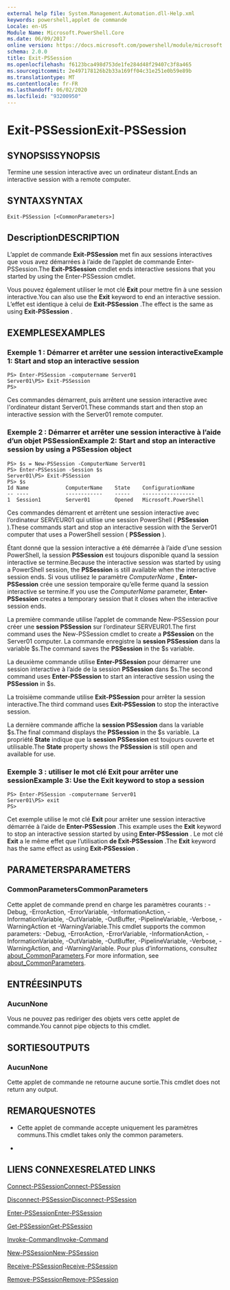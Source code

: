 ```yaml
---
external help file: System.Management.Automation.dll-Help.xml
keywords: powershell,applet de commande
Locale: en-US
Module Name: Microsoft.PowerShell.Core
ms.date: 06/09/2017
online version: https://docs.microsoft.com/powershell/module/microsoft.powershell.core/exit-pssession?view=powershell-7.1&WT.mc_id=ps-gethelp
schema: 2.0.0
title: Exit-PSSession
ms.openlocfilehash: f6123bca498d753de1fe284d48f29407c3f8a465
ms.sourcegitcommit: 2e497178126b2b33a169ff04c31e251e0b59e89b
ms.translationtype: MT
ms.contentlocale: fr-FR
ms.lasthandoff: 06/02/2020
ms.locfileid: "93200950"
---
```

# <span data-ttu-id="b0ecf-103">Exit-PSSession</span><span class="sxs-lookup"><span data-stu-id="b0ecf-103">Exit-PSSession</span></span>

## <span data-ttu-id="b0ecf-104">SYNOPSIS</span><span class="sxs-lookup"><span data-stu-id="b0ecf-104">SYNOPSIS</span></span>
<span data-ttu-id="b0ecf-105">Termine une session interactive avec un ordinateur distant.</span><span class="sxs-lookup"><span data-stu-id="b0ecf-105">Ends an interactive session with a remote computer.</span></span>

## <span data-ttu-id="b0ecf-106">SYNTAX</span><span class="sxs-lookup"><span data-stu-id="b0ecf-106">SYNTAX</span></span>

```
Exit-PSSession [<CommonParameters>]
```

## <span data-ttu-id="b0ecf-107">Description</span><span class="sxs-lookup"><span data-stu-id="b0ecf-107">DESCRIPTION</span></span>

<span data-ttu-id="b0ecf-108">L’applet de commande **Exit-PSSession** met fin aux sessions interactives que vous avez démarrées à l’aide de l’applet de commande Enter-PSSession.</span><span class="sxs-lookup"><span data-stu-id="b0ecf-108">The **Exit-PSSession** cmdlet ends interactive sessions that you started by using the Enter-PSSession cmdlet.</span></span>

<span data-ttu-id="b0ecf-109">Vous pouvez également utiliser le mot clé **Exit** pour mettre fin à une session interactive.</span><span class="sxs-lookup"><span data-stu-id="b0ecf-109">You can also use the **Exit** keyword to end an interactive session.</span></span>
<span data-ttu-id="b0ecf-110">L’effet est identique à celui de **Exit-PSSession** .</span><span class="sxs-lookup"><span data-stu-id="b0ecf-110">The effect is the same as using **Exit-PSSession** .</span></span>

## <span data-ttu-id="b0ecf-111">EXEMPLES</span><span class="sxs-lookup"><span data-stu-id="b0ecf-111">EXAMPLES</span></span>

### <span data-ttu-id="b0ecf-112">Exemple 1 : Démarrer et arrêter une session interactive</span><span class="sxs-lookup"><span data-stu-id="b0ecf-112">Example 1: Start and stop an interactive session</span></span>

```
PS> Enter-PSSession -computername Server01
Server01\PS> Exit-PSSession
PS>
```

<span data-ttu-id="b0ecf-113">Ces commandes démarrent, puis arrêtent une session interactive avec l'ordinateur distant Server01.</span><span class="sxs-lookup"><span data-stu-id="b0ecf-113">These commands start and then stop an interactive session with the Server01 remote computer.</span></span>

### <span data-ttu-id="b0ecf-114">Exemple 2 : Démarrer et arrêter une session interactive à l’aide d’un objet PSSession</span><span class="sxs-lookup"><span data-stu-id="b0ecf-114">Example 2: Start and stop an interactive session by using a PSSession object</span></span>

```
PS> $s = New-PSSession -ComputerName Server01
PS> Enter-PSSession -Session $s
Server01\PS> Exit-PSSession
PS> $s
Id Name            ComputerName    State    ConfigurationName
-- ----            ------------    -----    -----------------
1  Session1        Server01        Opened   Microsoft.PowerShell
```

<span data-ttu-id="b0ecf-115">Ces commandes démarrent et arrêtent une session interactive avec l’ordinateur SERVEUR01 qui utilise une session PowerShell ( **PSSession** ).</span><span class="sxs-lookup"><span data-stu-id="b0ecf-115">These commands start and stop an interactive session with the Server01 computer that uses a PowerShell session ( **PSSession** ).</span></span>

<span data-ttu-id="b0ecf-116">Étant donné que la session interactive a été démarrée à l’aide d’une session PowerShell, la session **PSSession** est toujours disponible quand la session interactive se termine.</span><span class="sxs-lookup"><span data-stu-id="b0ecf-116">Because the interactive session was started by using a PowerShell session, the **PSSession** is still available when the interactive session ends.</span></span>
<span data-ttu-id="b0ecf-117">Si vous utilisez le paramètre *ComputerName* , **Enter-PSSession** crée une session temporaire qu’elle ferme quand la session interactive se termine.</span><span class="sxs-lookup"><span data-stu-id="b0ecf-117">If you use the *ComputerName* parameter, **Enter-PSSession** creates a temporary session that it closes when the interactive session ends.</span></span>

<span data-ttu-id="b0ecf-118">La première commande utilise l’applet de commande New-PSSession pour créer une **session PSSession** sur l’ordinateur SERVEUR01.</span><span class="sxs-lookup"><span data-stu-id="b0ecf-118">The first command uses the New-PSSession cmdlet to create a **PSSession** on the Server01 computer.</span></span>
<span data-ttu-id="b0ecf-119">La commande enregistre la **session PSSession** dans la variable $s.</span><span class="sxs-lookup"><span data-stu-id="b0ecf-119">The command saves the **PSSession** in the $s variable.</span></span>

<span data-ttu-id="b0ecf-120">La deuxième commande utilise **Enter-PSSession** pour démarrer une session interactive à l’aide de la session **PSSession** dans $s.</span><span class="sxs-lookup"><span data-stu-id="b0ecf-120">The second command uses **Enter-PSSession** to start an interactive session using the **PSSession** in $s.</span></span>

<span data-ttu-id="b0ecf-121">La troisième commande utilise **Exit-PSSession** pour arrêter la session interactive.</span><span class="sxs-lookup"><span data-stu-id="b0ecf-121">The third command uses **Exit-PSSession** to stop the interactive session.</span></span>

<span data-ttu-id="b0ecf-122">La dernière commande affiche la **session PSSession** dans la variable $s.</span><span class="sxs-lookup"><span data-stu-id="b0ecf-122">The final command displays the **PSSession** in the $s variable.</span></span>
<span data-ttu-id="b0ecf-123">La propriété **State** indique que la **session PSSession** est toujours ouverte et utilisable.</span><span class="sxs-lookup"><span data-stu-id="b0ecf-123">The **State** property shows the **PSSession** is still open and available for use.</span></span>

### <span data-ttu-id="b0ecf-124">Exemple 3 : utiliser le mot clé Exit pour arrêter une session</span><span class="sxs-lookup"><span data-stu-id="b0ecf-124">Example 3: Use the Exit keyword to stop a session</span></span>

```
PS> Enter-PSSession -computername Server01
Server01\PS> exit
PS>
```

<span data-ttu-id="b0ecf-125">Cet exemple utilise le mot clé **Exit** pour arrêter une session interactive démarrée à l’aide de **Enter-PSSession** .</span><span class="sxs-lookup"><span data-stu-id="b0ecf-125">This example uses the **Exit** keyword to stop an interactive session started by using **Enter-PSSession** .</span></span>
<span data-ttu-id="b0ecf-126">Le mot clé **Exit** a le même effet que l’utilisation **de Exit-PSSession** .</span><span class="sxs-lookup"><span data-stu-id="b0ecf-126">The **Exit** keyword has the same effect as using **Exit-PSSession** .</span></span>

## <span data-ttu-id="b0ecf-127">PARAMETERS</span><span class="sxs-lookup"><span data-stu-id="b0ecf-127">PARAMETERS</span></span>

### <span data-ttu-id="b0ecf-128">CommonParameters</span><span class="sxs-lookup"><span data-stu-id="b0ecf-128">CommonParameters</span></span>

<span data-ttu-id="b0ecf-129">Cette applet de commande prend en charge les paramètres courants : -Debug, -ErrorAction, -ErrorVariable, -InformationAction, -InformationVariable, -OutVariable, -OutBuffer, -PipelineVariable, -Verbose, -WarningAction et -WarningVariable.</span><span class="sxs-lookup"><span data-stu-id="b0ecf-129">This cmdlet supports the common parameters: -Debug, -ErrorAction, -ErrorVariable, -InformationAction, -InformationVariable, -OutVariable, -OutBuffer, -PipelineVariable, -Verbose, -WarningAction, and -WarningVariable.</span></span> <span data-ttu-id="b0ecf-130">Pour plus d’informations, consultez [about_CommonParameters](https://go.microsoft.com/fwlink/?LinkID=113216).</span><span class="sxs-lookup"><span data-stu-id="b0ecf-130">For more information, see [about_CommonParameters](https://go.microsoft.com/fwlink/?LinkID=113216).</span></span>

## <span data-ttu-id="b0ecf-131">ENTRÉES</span><span class="sxs-lookup"><span data-stu-id="b0ecf-131">INPUTS</span></span>

### <span data-ttu-id="b0ecf-132">Aucun</span><span class="sxs-lookup"><span data-stu-id="b0ecf-132">None</span></span>

<span data-ttu-id="b0ecf-133">Vous ne pouvez pas rediriger des objets vers cette applet de commande.</span><span class="sxs-lookup"><span data-stu-id="b0ecf-133">You cannot pipe objects to this cmdlet.</span></span>

## <span data-ttu-id="b0ecf-134">SORTIES</span><span class="sxs-lookup"><span data-stu-id="b0ecf-134">OUTPUTS</span></span>

### <span data-ttu-id="b0ecf-135">Aucun</span><span class="sxs-lookup"><span data-stu-id="b0ecf-135">None</span></span>

<span data-ttu-id="b0ecf-136">Cette applet de commande ne retourne aucune sortie.</span><span class="sxs-lookup"><span data-stu-id="b0ecf-136">This cmdlet does not return any output.</span></span>

## <span data-ttu-id="b0ecf-137">REMARQUES</span><span class="sxs-lookup"><span data-stu-id="b0ecf-137">NOTES</span></span>

* <span data-ttu-id="b0ecf-138">Cette applet de commande accepte uniquement les paramètres communs.</span><span class="sxs-lookup"><span data-stu-id="b0ecf-138">This cmdlet takes only the common parameters.</span></span>

*

## <span data-ttu-id="b0ecf-139">LIENS CONNEXES</span><span class="sxs-lookup"><span data-stu-id="b0ecf-139">RELATED LINKS</span></span>

[<span data-ttu-id="b0ecf-140">Connect-PSSession</span><span class="sxs-lookup"><span data-stu-id="b0ecf-140">Connect-PSSession</span></span>](Connect-PSSession.md)

[<span data-ttu-id="b0ecf-141">Disconnect-PSSession</span><span class="sxs-lookup"><span data-stu-id="b0ecf-141">Disconnect-PSSession</span></span>](Disconnect-PSSession.md)

[<span data-ttu-id="b0ecf-142">Enter-PSSession</span><span class="sxs-lookup"><span data-stu-id="b0ecf-142">Enter-PSSession</span></span>](Enter-PSSession.md)

[<span data-ttu-id="b0ecf-143">Get-PSSession</span><span class="sxs-lookup"><span data-stu-id="b0ecf-143">Get-PSSession</span></span>](Get-PSSession.md)

[<span data-ttu-id="b0ecf-144">Invoke-Command</span><span class="sxs-lookup"><span data-stu-id="b0ecf-144">Invoke-Command</span></span>](Invoke-Command.md)

[<span data-ttu-id="b0ecf-145">New-PSSession</span><span class="sxs-lookup"><span data-stu-id="b0ecf-145">New-PSSession</span></span>](New-PSSession.md)

[<span data-ttu-id="b0ecf-146">Receive-PSSession</span><span class="sxs-lookup"><span data-stu-id="b0ecf-146">Receive-PSSession</span></span>](Receive-PSSession.md)

[<span data-ttu-id="b0ecf-147">Remove-PSSession</span><span class="sxs-lookup"><span data-stu-id="b0ecf-147">Remove-PSSession</span></span>](Remove-PSSession.md)

